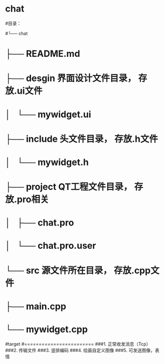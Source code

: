 # chat

#目录：

#└── chat
#   ├── README.md
#   ├── desgin					界面设计文件目录，	存放.ui文件 
#   │   └── mywidget.ui
#   ├── include					头文件目录，		存放.h文件
#   │   └── mywidget.h
#   ├── project					QT工程文件目录，	存放.pro相关
#   │   ├── chat.pro
#   │   └── chat.pro.user
#   └── src 					源文件所在目录，	存放.cpp文件
#       ├── main.cpp
#       └── mywidget.cpp



#target
#========================
###1. 正常收发消息（Tcp）
###2. 传输文件 
###3. 竖排编码
###4. 绘画自定义图像
###5. 可发送图像，表情
